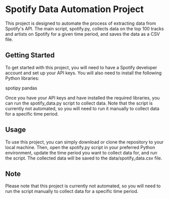 # Spotify Data Automation Project

This project is designed to automate the process of extracting data from Spotify's API. The main script, spotify.py, collects data on the top 100 tracks and artists on Spotify for a given time period, and saves the data as a CSV file.

## Getting Started

To get started with this project, you will need to have a Spotify developer account and set up your API keys. You will also need to install the following Python libraries:

spotipy
pandas

Once you have your API keys and have installed the required libraries, you can run the spotify_data.py script to collect data. Note that the script is currently not automated, so you will need to run it manually to collect data for a specific time period.


## Usage

To use this project, you can simply download or clone the repository to your local machine. Then, open the spotify.py script in your preferred Python environment, update the time period you want to collect data for, and run the script. The collected data will be saved to the data/spotify_data.csv file.

## Note

Please note that this project is currently not automated, so you will need to run the script manually to collect data for a specific time period.

